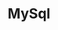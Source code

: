 ---
layout: post
title: MySql
description: How to Setup MySql with Railsonfire
categories: databases
---